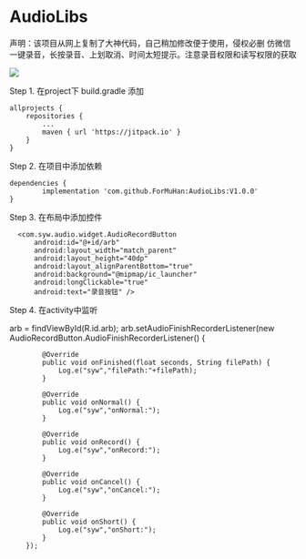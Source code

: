# AudioLibs
声明：该项目从网上复制了大神代码，自己稍加修改便于使用，侵权必删
仿微信一键录音，长按录音、上划取消、时间太短提示。注意录音权限和读写权限的获取


[![](https://jitpack.io/v/ForMuHan/AudioLibs.svg)](https://jitpack.io/#ForMuHan/AudioLibs)


Step 1. 在project下 build.gradle 添加

	allprojects {
		repositories {
			...
			maven { url 'https://jitpack.io' }
		}
	}
Step 2. 在项目中添加依赖

	dependencies {
	        implementation 'com.github.ForMuHan:AudioLibs:V1.0.0'
	}
  
Step 3. 在布局中添加控件
  <?xml version="1.0" encoding="utf-8"?>
  <RelativeLayout xmlns:android="http://schemas.android.com/apk/res/android"
      android:layout_width="match_parent"
      android:layout_height="match_parent">

      <com.syw.audio.widget.AudioRecordButton
          android:id="@+id/arb"
          android:layout_width="match_parent"
          android:layout_height="40dp"
          android:layout_alignParentBottom="true"
          android:background="@mipmap/ic_launcher"
          android:longClickable="true"
          android:text="录音按钮" />

  </RelativeLayout>
  
  Step 4. 在activity中监听
  
  arb = findViewById(R.id.arb);
        arb.setAudioFinishRecorderListener(new AudioRecordButton.AudioFinishRecorderListener() {
	
            @Override
            public void onFinished(float seconds, String filePath) {
                Log.e("syw","filePath:"+filePath);
            }

            @Override
            public void onNormal() {
                Log.e("syw","onNormal:");
            }

            @Override
            public void onRecord() {
                Log.e("syw","onRecord:");
            }

            @Override
            public void onCancel() {
                Log.e("syw","onCancel:");
            }

            @Override
            public void onShort() {
                Log.e("syw","onShort:");
            }
        });
        
  

